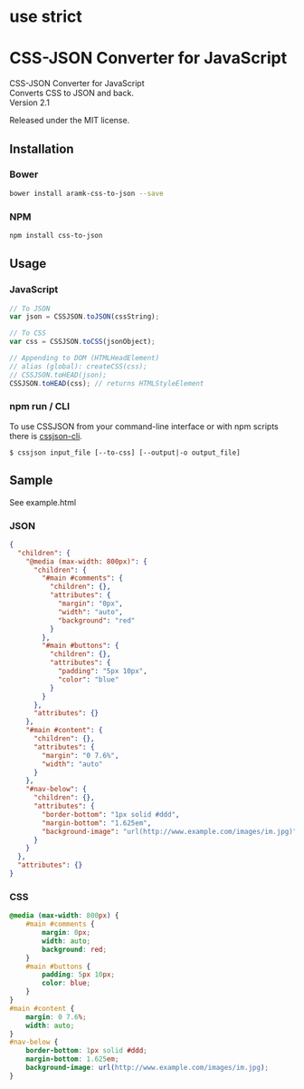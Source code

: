 # use strict
# CSS-JSON Converter for JavaScript

CSS-JSON Converter for JavaScript  
Converts CSS to JSON and back.  
Version 2.1  

Released under the MIT license.

## Installation

### Bower
```bash
bower install aramk-css-to-json --save
```

### NPM
```bash
npm install css-to-json
```

## Usage

### JavaScript
```javascript
// To JSON
var json = CSSJSON.toJSON(cssString);

// To CSS
var css = CSSJSON.toCSS(jsonObject);

// Appending to DOM (HTMLHeadElement)
// alias (global): createCSS(css);
// CSSJSON.toHEAD(json);
CSSJSON.toHEAD(css); // returns HTMLStyleElement
```

### npm run / CLI
To use CSSJSON from your command-line interface or with npm scripts there is [cssjson-cli](https://github.com/jakedex/cssjson-cli).

```
$ cssjson input_file [--to-css] [--output|-o output_file]
```

## Sample

See example.html

### JSON

```json
{
  "children": {
    "@media (max-width: 800px)": {
      "children": {
        "#main #comments": {
          "children": {},
          "attributes": {
            "margin": "0px",
            "width": "auto",
            "background": "red"
          }
        },
        "#main #buttons": {
          "children": {},
          "attributes": {
            "padding": "5px 10px",
            "color": "blue"
          }
        }
      },
      "attributes": {}
    },
    "#main #content": {
      "children": {},
      "attributes": {
        "margin": "0 7.6%",
        "width": "auto"
      }
    },
    "#nav-below": {
      "children": {},
      "attributes": {
        "border-bottom": "1px solid #ddd",
        "margin-bottom": "1.625em",
        "background-image": "url(http://www.example.com/images/im.jpg)"
      }
    }
  },
  "attributes": {}
}
```

### CSS

```css
@media (max-width: 800px) {
    #main #comments {
        margin: 0px;
        width: auto;
        background: red;
    }
    #main #buttons {
        padding: 5px 10px;
        color: blue;
    }
}
#main #content {
    margin: 0 7.6%;
    width: auto;
}
#nav-below {
    border-bottom: 1px solid #ddd;
    margin-bottom: 1.625em;
    background-image: url(http://www.example.com/images/im.jpg);
}
```
